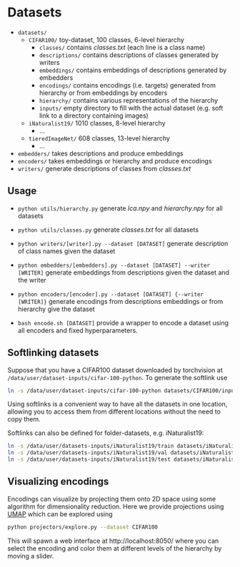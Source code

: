 # Datasets

- `datasets/`
  - `CIFAR100/` toy-dataset, 100 classes, 6-level hierarchy
    - `classes/` contains *classes.txt* (each line is a class name)
    - `descriptions/` contains descriptions of classes generated by writers
    - `embeddings/` contains embeddings of descriptions generated by embedders
    - `encodings/` contains encodings (i.e. targets) generated from hierarchy
      or from embeddings by encoders
    - `hierarchy/` contains various representations of the hierarchy
    - `inputs/` empty directory to fill with the actual dataset
      (e.g. soft link to a directory containing images)
  - `iNaturalist19/` 1010 classes, 8-level hierarchy
    - ...
  - `tieredImageNet/` 608 classes, 13-level hierarchy
    - ...
- `embedders/` takes descriptions and produce embeddings
- `encoders/` takes embeddings or hierarchy and produce encodings
- `writers/` generate descriptions of classes from *classes.txt*

## Usage

- `python utils/hierarchy.py` generate *lca.npy* and *hierarchy.npy* for all datasets
- `python utils/classes.py` generate *classes.txt* for all datasets

- `python writers/[writer].py --dataset [DATASET]` generate description of
  class names given the dataset
- `python embedders/[embedders].py --dataset [DATASET] --writer [WRITER]` generate
  embeddings from descriptions given the dataset and the writer

- `python encoders/[encoder].py --dataset [DATASET] {--writer [WRITER]}` generate
  encodings from descriptions embeddings or from hierarchy give the dataset

- `bash encode.sh [DATASET]` provide a wrapper to encode a dataset using
  all encoders and fixed hyperparameters.

## Softlinking datasets

Suppose that you have a CIFAR100 dataset downloaded by torchvision at
`/data/user/dataset-inputs/cifar-100-python`. To generate the softlink use

```bash
ln -s /data/user/dataset-inputs/cifar-100-python datasets/CIFAR100/inputs/cifar-100-python
```

Using softlinks is a convenient way to have all the datasets in one location,
allowing you to access them from different locations without the need to copy
them.

Softlinks can also be defined for folder-datasets, e.g. iNaturalist19:

```bash
ln -s /data/user/datasets-inputs/iNaturalist19/train datasets/iNaturalist19/inputs/train
ln -s /data/user/datasets-inputs/iNaturalist19/val datasets/iNaturalist19/inputs/val
ln -s /data/user/datasets-inputs/iNaturalist19/test datasets/iNaturalist19/inputs/test
```
## Visualizing encodings

Encodings can visualize by projecting them onto 2D space using some algorithm
for dimensionality reduction. Here we provide projections using
[UMAP](https://umap-learn.readthedocs.io/en/latest/) which can be explored using
```bash
python projectors/explore.py --dataset CIFAR100
```
This will spawn a web interface at http://localhost:8050/ where you can select
the encoding and color them at different levels of the hierarchy by moving a
slider.
